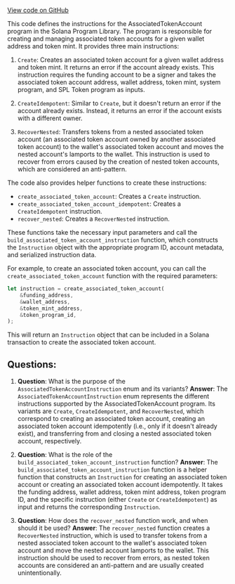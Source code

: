 [View code on GitHub](https://github.com/solana-labs/solana-program-library/associated-token-account/program/src/instruction.rs)

This code defines the instructions for the AssociatedTokenAccount program in the Solana Program Library. The program is responsible for creating and managing associated token accounts for a given wallet address and token mint. It provides three main instructions:

1. `Create`: Creates an associated token account for a given wallet address and token mint. It returns an error if the account already exists. This instruction requires the funding account to be a signer and takes the associated token account address, wallet address, token mint, system program, and SPL Token program as inputs.

2. `CreateIdempotent`: Similar to `Create`, but it doesn't return an error if the account already exists. Instead, it returns an error if the account exists with a different owner.

3. `RecoverNested`: Transfers tokens from a nested associated token account (an associated token account owned by another associated token account) to the wallet's associated token account and moves the nested account's lamports to the wallet. This instruction is used to recover from errors caused by the creation of nested token accounts, which are considered an anti-pattern.

The code also provides helper functions to create these instructions:

- `create_associated_token_account`: Creates a `Create` instruction.
- `create_associated_token_account_idempotent`: Creates a `CreateIdempotent` instruction.
- `recover_nested`: Creates a `RecoverNested` instruction.

These functions take the necessary input parameters and call the `build_associated_token_account_instruction` function, which constructs the `Instruction` object with the appropriate program ID, account metadata, and serialized instruction data.

For example, to create an associated token account, you can call the `create_associated_token_account` function with the required parameters:

```rust
let instruction = create_associated_token_account(
    &funding_address,
    &wallet_address,
    &token_mint_address,
    &token_program_id,
);
```

This will return an `Instruction` object that can be included in a Solana transaction to create the associated token account.
## Questions: 
 1. **Question**: What is the purpose of the `AssociatedTokenAccountInstruction` enum and its variants?
   **Answer**: The `AssociatedTokenAccountInstruction` enum represents the different instructions supported by the AssociatedTokenAccount program. Its variants are `Create`, `CreateIdempotent`, and `RecoverNested`, which correspond to creating an associated token account, creating an associated token account idempotently (i.e., only if it doesn't already exist), and transferring from and closing a nested associated token account, respectively.

2. **Question**: What is the role of the `build_associated_token_account_instruction` function?
   **Answer**: The `build_associated_token_account_instruction` function is a helper function that constructs an `Instruction` for creating an associated token account or creating an associated token account idempotently. It takes the funding address, wallet address, token mint address, token program ID, and the specific instruction (either `Create` or `CreateIdempotent`) as input and returns the corresponding `Instruction`.

3. **Question**: How does the `recover_nested` function work, and when should it be used?
   **Answer**: The `recover_nested` function creates a `RecoverNested` instruction, which is used to transfer tokens from a nested associated token account to the wallet's associated token account and move the nested account lamports to the wallet. This instruction should be used to recover from errors, as nested token accounts are considered an anti-pattern and are usually created unintentionally.